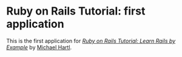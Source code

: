
 # Ruby on Rails Tutorial: first application
 
 This is the first application for [*Ruby on Rails Tutorial: Learn Rails by Example*](http://railstutorial.org/) by [Michael Hartl](http://michaelhartl.com/).